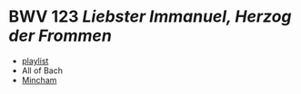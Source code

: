 # BWV 123 *Liebster Immanuel, Herzog der Frommen*

- [playlist](https://classical.music.apple.com/ro/playlist/pl.u-38oWoelI35vvL0)
- All of Bach
- [Mincham](https://www.jsbachcantatas.com/documents/chapter-33-bwv-123/)
